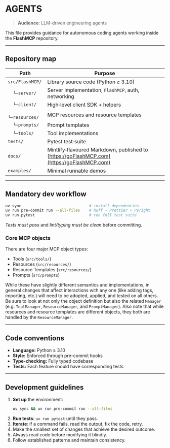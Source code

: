 # AGENTS

> **Audience**: LLM-driven engineering agents

This file provides guidance for autonomous coding agents working inside the **FlashMCP** repository.

---

## Repository map

| Path             | Purpose                                                                                  |
| ---------------- | ---------------------------------------------------------------------------------------- |
| `src/FlashMCP/`   | Library source code (Python ≥ 3.10)                                                      |
| `  └─server/`    | Server implementation, `FlashMCP`, auth, networking                                       |
| `  └─client/`    | High‑level client SDK + helpers                                                          |
| `  └─resources/` | MCP resources and resource templates                                                     |
| `  └─prompts/`   | Prompt templates                                                                         |
| `  └─tools/`     | Tool implementations                                                                     |
| `tests/`         | Pytest test‑suite                                                                        |
| `docs/`          | Mintlify‑flavoured Markdown, published to [https://goFlashMCP.com](https://goFlashMCP.com) |
| `examples/`      | Minimal runnable demos                                                                   |

---

## Mandatory dev workflow

```bash
uv sync                              # install dependencies
uv run pre-commit run --all-files    # Ruff + Prettier + Pyright
uv run pytest                        # run full test suite
```

*Tests must pass* and *lint/typing must be clean* before committing.

### Core MCP objects

There are four major MCP object types:

- Tools (`src/tools/`)
- Resources (`src/resources/`)
- Resource Templates (`src/resources/`)
- Prompts (`src/prompts`)

While these have slightly different semantics and implementations, in general changes that affect interactions with any one (like adding tags, importing, etc.) will need to be adopted, applied, and tested on all others. Be sure to look at not only the object definition but also the related `Manager` (e.g. `ToolManager`, `ResourceManager`, and `PromptManager`). Also note that while resources and resource templates are different objects, they both are handled by the `ResourceManager`.

---

## Code conventions

* **Language:** Python ≥ 3.10
* **Style:** Enforced through pre-commit hooks
* **Type-checking:** Fully typed codebase
* **Tests:** Each feature should have corresponding tests

---

## Development guidelines

1. **Set up** the environment:
   ```bash
   uv sync && uv run pre-commit run --all-files
   ```
2. **Run tests**: `uv run pytest` until they pass.
3. **Iterate**: if a command fails, read the output, fix the code, retry.
4. Make the smallest set of changes that achieve the desired outcome.
5. Always read code before modifying it blindly.
6. Follow established patterns and maintain consistency.
